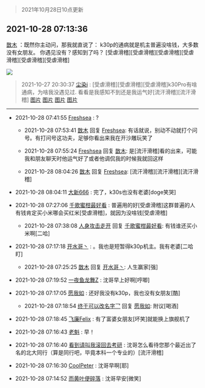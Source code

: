 > 2021年10月28日10点更新
<link rel="stylesheet" href="https://cdn.jsdelivr.net/gh/taotie6/sampleJSON@main/css/photo_show.css">
<meta name="referrer" content="no-referrer" />


 ## 2021-10-28 07:13:36 

 [㪚木](https://www.coolapk.com/feed/31006329?shareKey=YWIxMDc3MDA5YTY4NjE3OWVhZGY~) ：既然你主动问，那我就直说了：
k30p的通病就是机主普遍没啥钱，大多数没有女朋友。
你遇见没有？感知到了吗？
[受虐滑稽][受虐滑稽][受虐滑稽][受虐滑稽][受虐滑稽][受虐滑稽] 

<div class="album">
<img class="img-item" src="http://image.coolapk.com/feed/2019/0507/23/1081091_4586_1095@230x167.gif" />
</div>

> 2021-10-27 20:30:37 
> [尘染i](https://www.coolapk.com/feed/30998643?shareKey=ZmI0ZmJiZTVlYjcwNjE3OWVhZGY~) : [受虐滑稽][受虐滑稽][受虐滑稽]k30Pro有啥通病，为啥我没遇见过. 看看是我感知不到还是我运气好[流汗滑稽][流汗滑稽] 
[图片](http://image.coolapk.com/feed/2021/1021/20/3423308_5889b74b_9008_9445@1080x2356.jpeg)
[图片](http://image.coolapk.com/feed/2021/1014/17/1064856_726af285_3944_712@1616x3500.jpeg)
[图片](http://image.coolapk.com/feed/2021/1027/20/2427853_8cb6a19a_7836_7502@2000x3556.jpeg)
[图片](http://image.coolapk.com/feed/2021/1022/23/4257194_7855775a_5017_3428@1956x4238.jpeg)

 ------- 

- 2021-10-28 07:41:55 [Freshsea](uid=1997345) : ? 

    - 2021-10-28 07:53:41 [㪚木](uid=1081091) 回复 [Freshsea](uid=1997345): 有话就说，别动不动就打个问号。有打问号这功夫，足够你看出来我在开沙雕玩笑了 

    - 2021-10-28 07:55:24 [Freshsea](uid=1997345) 回复 [㪚木](uid=1081091): 是[流汗滑稽]看的出来，可能我和朋友聊天时他运气好了或者他调侃我的时候我就回这样 

    - 2021-10-28 08:04:26 [㪚木](uid=1081091) 回复 [Freshsea](uid=1997345): [流汗滑稽][流汗滑稽][流汗滑稽] 

- 2021-10-28 08:04:11 [大新666](uid=2509415) : 完了，k30s也没有老婆[doge笑哭] 

- 2021-10-28 07:27:06 [千歌蜜柑最好看](uid=1256624) : 普遍用的好[受虐滑稽]这群普遍的人有钱肯定买小米哪会买红米[受虐滑稽]，就因为没啥钱[受虐滑稽] 

    - 2021-10-28 07:38:08 [人身攻击走开](uid=2502142) 回复 [千歌蜜柑最好看](uid=1256624): 有钱谁还买小米啊[二哈] 

- 2021-10-28 07:17:18 [开水哥丶](uid=608451) : 。我也是短暂得k30p机主。我有老婆[二哈盯] 

    - 2021-10-28 07:25:25 [㪚木](uid=1081091) 回复 [开水哥丶](uid=608451): 人生赢家[强] 

- 2021-10-28 07:19:52 [一夜鱼龙舞Z](uid=2440130) : 沈哥早上好啊[哼唧] 

- 2021-10-28 07:17:05 [愿我如](uid=3364757) : 还好我没有k30p，我也没有女朋友[酷] 

    - 2021-10-28 07:18:54 [终于可以改名字乛](uid=1560563) 回复 [愿我如](uid=3364757): 附议[喝酒] 

- 2021-10-28 07:18:45 [飞廉Felix](uid=900024) : 有了富婆女朋友[坏笑]就能换上旗舰机了 

- 2021-10-28 07:16:43 [老魁](uid=1703096) : 早！ 

- 2021-10-28 07:16:40 [看到请叫我滚回去考研](uid=3241499) : 沈哥怎么看待您那个最近出了名的北大同行（算是同行吧，毕竟本科一个专业的）[流汗滑稽] 

- 2021-10-28 07:16:30 [CoolPeter](uid=1437066) : 沈哥早啊[耶] 

- 2021-10-28 07:14:52 [而黄叶便碎落](uid=2845514) : 沈哥早安[微笑] 

